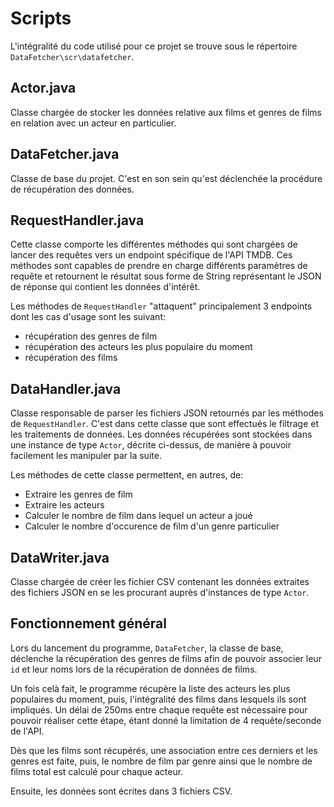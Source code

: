 # Scripts
L'intégralité du code utilisé pour ce projet se trouve sous le répertoire ```DataFetcher\scr\datafetcher```.

## Actor.java
Classe chargée de stocker les données relative aux films et genres de films en relation avec un acteur en particulier.

## DataFetcher.java
Classe de base du projet. C'est en son sein qu'est déclenchée la procédure de récupération des données.

## RequestHandler.java
Cette classe comporte les différentes méthodes qui sont chargées de lancer des requêtes vers un endpoint spécifique de l'API TMDB.
Ces méthodes sont capables de prendre en charge différents paramètres de requête et retournent le résultat sous forme de String représentant le JSON de réponse qui contient les données d'intérêt.

Les méthodes de ```RequestHandler``` "attaquent" principalement 3 endpoints dont les cas d'usage sont les suivant:
- récupération des genres de film
- récupération des acteurs les plus populaire du moment
- récupération des films

## DataHandler.java
Classe responsable de parser les fichiers JSON retournés par les méthodes de ```RequestHandler```. C'est dans cette classe que sont effectués le filtrage et les traitements de données. Les données récupérées sont stockées dans une instance de type ```Actor```, décrite ci-dessus, de manière à pouvoir facilement les manipuler par la suite.

Les méthodes de cette classe permettent, en autres, de:
- Extraire les genres de film
- Extraire les acteurs
- Calculer le nombre de film dans lequel un acteur a joué
- Calculer le nombre d'occurence de film d'un genre particulier

## DataWriter.java
Classe chargée de créer les fichier CSV contenant les données extraites des fichiers JSON en se les procurant auprès d'instances de type ```Actor```.

## Fonctionnement général
Lors du lancement du programme, ```DataFetcher```, la classe de base, déclenche la récupération des genres de films afin de pouvoir associer leur ```id``` et leur noms lors de la récupération de données de films. 

Un fois celà fait, le programme récupère la liste des acteurs les plus populaires du moment, puis, l'intégralité des films dans lesquels ils sont impliqués. Un délai de 250ms entre chaque requête est nécessaire pour pouvoir réaliser cette étape, étant donné la limitation de 4 requête/seconde de l'API.

Dès que les films sont récupérés, une association entre ces derniers et les genres est faite, puis, le nombre de film par genre ainsi que le nombre de films total est calculé pour chaque acteur.

Ensuite, les données sont écrites dans 3 fichiers CSV.